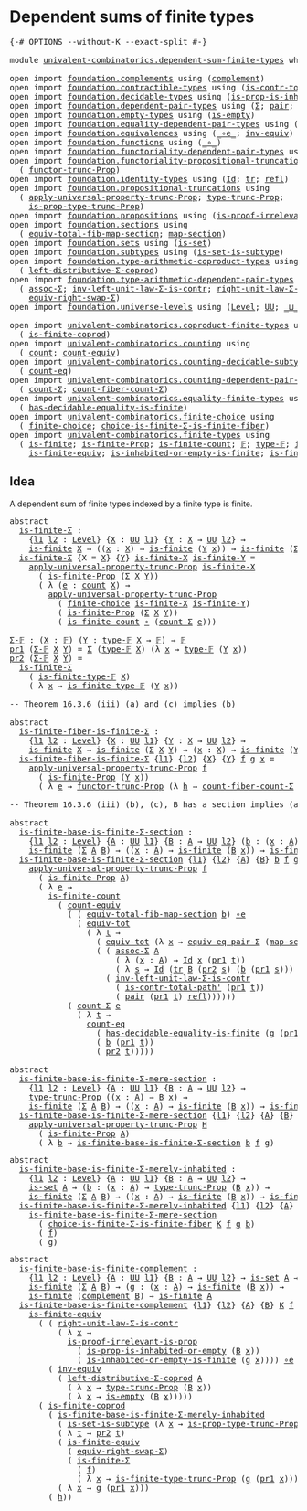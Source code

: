 # Dependent sums of finite types

<pre class="Agda"><a id="43" class="Symbol">{-#</a> <a id="47" class="Keyword">OPTIONS</a> <a id="55" class="Pragma">--without-K</a> <a id="67" class="Pragma">--exact-split</a> <a id="81" class="Symbol">#-}</a>

<a id="86" class="Keyword">module</a> <a id="93" href="univalent-combinatorics.dependent-sum-finite-types.html" class="Module">univalent-combinatorics.dependent-sum-finite-types</a> <a id="144" class="Keyword">where</a>

<a id="151" class="Keyword">open</a> <a id="156" class="Keyword">import</a> <a id="163" href="foundation.complements.html" class="Module">foundation.complements</a> <a id="186" class="Keyword">using</a> <a id="192" class="Symbol">(</a><a id="193" href="foundation.complements.html#465" class="Function">complement</a><a id="203" class="Symbol">)</a>
<a id="205" class="Keyword">open</a> <a id="210" class="Keyword">import</a> <a id="217" href="foundation.contractible-types.html" class="Module">foundation.contractible-types</a> <a id="247" class="Keyword">using</a> <a id="253" class="Symbol">(</a><a id="254" href="foundation-core.contractible-types.html#2189" class="Function">is-contr-total-path&#39;</a><a id="274" class="Symbol">)</a>
<a id="276" class="Keyword">open</a> <a id="281" class="Keyword">import</a> <a id="288" href="foundation.decidable-types.html" class="Module">foundation.decidable-types</a> <a id="315" class="Keyword">using</a> <a id="321" class="Symbol">(</a><a id="322" href="foundation.decidable-types.html#7207" class="Function">is-prop-is-inhabited-or-empty</a><a id="351" class="Symbol">)</a>
<a id="353" class="Keyword">open</a> <a id="358" class="Keyword">import</a> <a id="365" href="foundation.dependent-pair-types.html" class="Module">foundation.dependent-pair-types</a> <a id="397" class="Keyword">using</a> <a id="403" class="Symbol">(</a><a id="404" href="foundation-core.dependent-pair-types.html#502" class="Record">Σ</a><a id="405" class="Symbol">;</a> <a id="407" href="foundation-core.dependent-pair-types.html#575" class="InductiveConstructor">pair</a><a id="411" class="Symbol">;</a> <a id="413" href="foundation-core.dependent-pair-types.html#592" class="Field">pr1</a><a id="416" class="Symbol">;</a> <a id="418" href="foundation-core.dependent-pair-types.html#604" class="Field">pr2</a><a id="421" class="Symbol">)</a>
<a id="423" class="Keyword">open</a> <a id="428" class="Keyword">import</a> <a id="435" href="foundation.empty-types.html" class="Module">foundation.empty-types</a> <a id="458" class="Keyword">using</a> <a id="464" class="Symbol">(</a><a id="465" href="foundation-core.empty-types.html#1218" class="Function">is-empty</a><a id="473" class="Symbol">)</a>
<a id="475" class="Keyword">open</a> <a id="480" class="Keyword">import</a> <a id="487" href="foundation.equality-dependent-pair-types.html" class="Module">foundation.equality-dependent-pair-types</a> <a id="528" class="Keyword">using</a> <a id="534" class="Symbol">(</a><a id="535" href="foundation.equality-dependent-pair-types.html#2064" class="Function">equiv-eq-pair-Σ</a><a id="550" class="Symbol">)</a>
<a id="552" class="Keyword">open</a> <a id="557" class="Keyword">import</a> <a id="564" href="foundation.equivalences.html" class="Module">foundation.equivalences</a> <a id="588" class="Keyword">using</a> <a id="594" class="Symbol">(</a><a id="595" href="foundation-core.equivalences.html#7843" class="Function Operator">_∘e_</a><a id="599" class="Symbol">;</a> <a id="601" href="foundation-core.equivalences.html#5707" class="Function">inv-equiv</a><a id="610" class="Symbol">)</a>
<a id="612" class="Keyword">open</a> <a id="617" class="Keyword">import</a> <a id="624" href="foundation.functions.html" class="Module">foundation.functions</a> <a id="645" class="Keyword">using</a> <a id="651" class="Symbol">(</a><a id="652" href="foundation-core.functions.html#407" class="Function Operator">_∘_</a><a id="655" class="Symbol">)</a>
<a id="657" class="Keyword">open</a> <a id="662" class="Keyword">import</a> <a id="669" href="foundation.functoriality-dependent-pair-types.html" class="Module">foundation.functoriality-dependent-pair-types</a> <a id="715" class="Keyword">using</a> <a id="721" class="Symbol">(</a><a id="722" href="foundation-core.functoriality-dependent-pair-types.html#6804" class="Function">equiv-tot</a><a id="731" class="Symbol">)</a>
<a id="733" class="Keyword">open</a> <a id="738" class="Keyword">import</a> <a id="745" href="foundation.functoriality-propositional-truncation.html" class="Module">foundation.functoriality-propositional-truncation</a> <a id="795" class="Keyword">using</a>
  <a id="803" class="Symbol">(</a> <a id="805" href="foundation.functoriality-propositional-truncation.html#1451" class="Function">functor-trunc-Prop</a><a id="823" class="Symbol">)</a>
<a id="825" class="Keyword">open</a> <a id="830" class="Keyword">import</a> <a id="837" href="foundation.identity-types.html" class="Module">foundation.identity-types</a> <a id="863" class="Keyword">using</a> <a id="869" class="Symbol">(</a><a id="870" href="foundation-core.identity-types.html#641" class="Datatype">Id</a><a id="872" class="Symbol">;</a> <a id="874" href="foundation-core.identity-types.html#4584" class="Function">tr</a><a id="876" class="Symbol">;</a> <a id="878" href="foundation-core.identity-types.html#694" class="InductiveConstructor">refl</a><a id="882" class="Symbol">)</a>
<a id="884" class="Keyword">open</a> <a id="889" class="Keyword">import</a> <a id="896" href="foundation.propositional-truncations.html" class="Module">foundation.propositional-truncations</a> <a id="933" class="Keyword">using</a>
  <a id="941" class="Symbol">(</a> <a id="943" href="foundation.propositional-truncations.html#5148" class="Function">apply-universal-property-trunc-Prop</a><a id="978" class="Symbol">;</a> <a id="980" href="foundation.propositional-truncations.html#1701" class="Postulate">type-trunc-Prop</a><a id="995" class="Symbol">;</a>
    <a id="1001" href="foundation.propositional-truncations.html#1951" class="Function">is-prop-type-trunc-Prop</a><a id="1024" class="Symbol">)</a>
<a id="1026" class="Keyword">open</a> <a id="1031" class="Keyword">import</a> <a id="1038" href="foundation.propositions.html" class="Module">foundation.propositions</a> <a id="1062" class="Keyword">using</a> <a id="1068" class="Symbol">(</a><a id="1069" href="foundation-core.propositions.html#2978" class="Function">is-proof-irrelevant-is-prop</a><a id="1096" class="Symbol">)</a>
<a id="1098" class="Keyword">open</a> <a id="1103" class="Keyword">import</a> <a id="1110" href="foundation.sections.html" class="Module">foundation.sections</a> <a id="1130" class="Keyword">using</a>
  <a id="1138" class="Symbol">(</a> <a id="1140" href="foundation.sections.html#3092" class="Function">equiv-total-fib-map-section</a><a id="1167" class="Symbol">;</a> <a id="1169" href="foundation.sections.html#1762" class="Function">map-section</a><a id="1180" class="Symbol">)</a>
<a id="1182" class="Keyword">open</a> <a id="1187" class="Keyword">import</a> <a id="1194" href="foundation.sets.html" class="Module">foundation.sets</a> <a id="1210" class="Keyword">using</a> <a id="1216" class="Symbol">(</a><a id="1217" href="foundation-core.sets.html#1099" class="Function">is-set</a><a id="1223" class="Symbol">)</a>
<a id="1225" class="Keyword">open</a> <a id="1230" class="Keyword">import</a> <a id="1237" href="foundation.subtypes.html" class="Module">foundation.subtypes</a> <a id="1257" class="Keyword">using</a> <a id="1263" class="Symbol">(</a><a id="1264" href="foundation-core.subtypes.html#4137" class="Function">is-set-is-subtype</a><a id="1281" class="Symbol">)</a>
<a id="1283" class="Keyword">open</a> <a id="1288" class="Keyword">import</a> <a id="1295" href="foundation.type-arithmetic-coproduct-types.html" class="Module">foundation.type-arithmetic-coproduct-types</a> <a id="1338" class="Keyword">using</a>
  <a id="1346" class="Symbol">(</a> <a id="1348" href="foundation.type-arithmetic-coproduct-types.html#7217" class="Function">left-distributive-Σ-coprod</a><a id="1374" class="Symbol">)</a>
<a id="1376" class="Keyword">open</a> <a id="1381" class="Keyword">import</a> <a id="1388" href="foundation.type-arithmetic-dependent-pair-types.html" class="Module">foundation.type-arithmetic-dependent-pair-types</a> <a id="1436" class="Keyword">using</a>
  <a id="1444" class="Symbol">(</a> <a id="1446" href="foundation-core.type-arithmetic-dependent-pair-types.html#5662" class="Function">assoc-Σ</a><a id="1453" class="Symbol">;</a> <a id="1455" href="foundation-core.type-arithmetic-dependent-pair-types.html#3569" class="Function">inv-left-unit-law-Σ-is-contr</a><a id="1483" class="Symbol">;</a> <a id="1485" href="foundation-core.type-arithmetic-dependent-pair-types.html#4301" class="Function">right-unit-law-Σ-is-contr</a><a id="1510" class="Symbol">;</a>
    <a id="1516" href="foundation-core.type-arithmetic-dependent-pair-types.html#11499" class="Function">equiv-right-swap-Σ</a><a id="1534" class="Symbol">)</a>
<a id="1536" class="Keyword">open</a> <a id="1541" class="Keyword">import</a> <a id="1548" href="foundation.universe-levels.html" class="Module">foundation.universe-levels</a> <a id="1575" class="Keyword">using</a> <a id="1581" class="Symbol">(</a><a id="1582" href="Agda.Primitive.html#597" class="Postulate">Level</a><a id="1587" class="Symbol">;</a> <a id="1589" href="foundation-core.universe-levels.html#222" class="Primitive">UU</a><a id="1591" class="Symbol">;</a> <a id="1593" href="Agda.Primitive.html#810" class="Primitive Operator">_⊔_</a><a id="1596" class="Symbol">)</a>

<a id="1599" class="Keyword">open</a> <a id="1604" class="Keyword">import</a> <a id="1611" href="univalent-combinatorics.coproduct-finite-types.html" class="Module">univalent-combinatorics.coproduct-finite-types</a> <a id="1658" class="Keyword">using</a>
  <a id="1666" class="Symbol">(</a> <a id="1668" href="univalent-combinatorics.coproduct-finite-types.html#1581" class="Function">is-finite-coprod</a><a id="1684" class="Symbol">)</a>
<a id="1686" class="Keyword">open</a> <a id="1691" class="Keyword">import</a> <a id="1698" href="univalent-combinatorics.counting.html" class="Module">univalent-combinatorics.counting</a> <a id="1731" class="Keyword">using</a>
  <a id="1739" class="Symbol">(</a> <a id="1741" href="univalent-combinatorics.counting.html#1746" class="Function">count</a><a id="1746" class="Symbol">;</a> <a id="1748" href="univalent-combinatorics.counting.html#2961" class="Function">count-equiv</a><a id="1759" class="Symbol">)</a>
<a id="1761" class="Keyword">open</a> <a id="1766" class="Keyword">import</a> <a id="1773" href="univalent-combinatorics.counting-decidable-subtypes.html" class="Module">univalent-combinatorics.counting-decidable-subtypes</a> <a id="1825" class="Keyword">using</a>
  <a id="1833" class="Symbol">(</a> <a id="1835" href="univalent-combinatorics.counting-decidable-subtypes.html#3453" class="Function">count-eq</a><a id="1843" class="Symbol">)</a>
<a id="1845" class="Keyword">open</a> <a id="1850" class="Keyword">import</a> <a id="1857" href="univalent-combinatorics.counting-dependent-pair-types.html" class="Module">univalent-combinatorics.counting-dependent-pair-types</a> <a id="1911" class="Keyword">using</a>
  <a id="1919" class="Symbol">(</a> <a id="1921" href="univalent-combinatorics.counting-dependent-pair-types.html#3962" class="Function">count-Σ</a><a id="1928" class="Symbol">;</a> <a id="1930" href="univalent-combinatorics.counting-dependent-pair-types.html#5330" class="Function">count-fiber-count-Σ</a><a id="1949" class="Symbol">)</a>
<a id="1951" class="Keyword">open</a> <a id="1956" class="Keyword">import</a> <a id="1963" href="univalent-combinatorics.equality-finite-types.html" class="Module">univalent-combinatorics.equality-finite-types</a> <a id="2009" class="Keyword">using</a>
  <a id="2017" class="Symbol">(</a> <a id="2019" href="univalent-combinatorics.equality-finite-types.html#1960" class="Function">has-decidable-equality-is-finite</a><a id="2051" class="Symbol">)</a>
<a id="2053" class="Keyword">open</a> <a id="2058" class="Keyword">import</a> <a id="2065" href="univalent-combinatorics.finite-choice.html" class="Module">univalent-combinatorics.finite-choice</a> <a id="2103" class="Keyword">using</a>
  <a id="2111" class="Symbol">(</a> <a id="2113" href="univalent-combinatorics.finite-choice.html#3449" class="Function">finite-choice</a><a id="2126" class="Symbol">;</a> <a id="2128" href="univalent-combinatorics.finite-choice.html#5480" class="Function">choice-is-finite-Σ-is-finite-fiber</a><a id="2162" class="Symbol">)</a>
<a id="2164" class="Keyword">open</a> <a id="2169" class="Keyword">import</a> <a id="2176" href="univalent-combinatorics.finite-types.html" class="Module">univalent-combinatorics.finite-types</a> <a id="2213" class="Keyword">using</a>
  <a id="2221" class="Symbol">(</a> <a id="2223" href="univalent-combinatorics.finite-types.html#3732" class="Function">is-finite</a><a id="2232" class="Symbol">;</a> <a id="2234" href="univalent-combinatorics.finite-types.html#3641" class="Function">is-finite-Prop</a><a id="2248" class="Symbol">;</a> <a id="2250" href="univalent-combinatorics.finite-types.html#3971" class="Function">is-finite-count</a><a id="2265" class="Symbol">;</a> <a id="2267" href="univalent-combinatorics.finite-types.html#4123" class="Function">𝔽</a><a id="2268" class="Symbol">;</a> <a id="2270" href="univalent-combinatorics.finite-types.html#4171" class="Function">type-𝔽</a><a id="2276" class="Symbol">;</a> <a id="2278" href="univalent-combinatorics.finite-types.html#4222" class="Function">is-finite-type-𝔽</a><a id="2294" class="Symbol">;</a>
    <a id="2300" href="univalent-combinatorics.finite-types.html#5952" class="Function">is-finite-equiv</a><a id="2315" class="Symbol">;</a> <a id="2317" href="univalent-combinatorics.finite-types.html#14867" class="Function">is-inhabited-or-empty-is-finite</a><a id="2348" class="Symbol">;</a> <a id="2350" href="univalent-combinatorics.finite-types.html#15579" class="Function">is-finite-type-trunc-Prop</a><a id="2375" class="Symbol">)</a>
</pre>
## Idea

A dependent sum of finite types indexed by a finite type is finite.

<pre class="Agda"><a id="2468" class="Keyword">abstract</a>
  <a id="is-finite-Σ"></a><a id="2479" href="univalent-combinatorics.dependent-sum-finite-types.html#2479" class="Function">is-finite-Σ</a> <a id="2491" class="Symbol">:</a>
    <a id="2497" class="Symbol">{</a><a id="2498" href="univalent-combinatorics.dependent-sum-finite-types.html#2498" class="Bound">l1</a> <a id="2501" href="univalent-combinatorics.dependent-sum-finite-types.html#2501" class="Bound">l2</a> <a id="2504" class="Symbol">:</a> <a id="2506" href="Agda.Primitive.html#597" class="Postulate">Level</a><a id="2511" class="Symbol">}</a> <a id="2513" class="Symbol">{</a><a id="2514" href="univalent-combinatorics.dependent-sum-finite-types.html#2514" class="Bound">X</a> <a id="2516" class="Symbol">:</a> <a id="2518" href="foundation-core.universe-levels.html#222" class="Primitive">UU</a> <a id="2521" href="univalent-combinatorics.dependent-sum-finite-types.html#2498" class="Bound">l1</a><a id="2523" class="Symbol">}</a> <a id="2525" class="Symbol">{</a><a id="2526" href="univalent-combinatorics.dependent-sum-finite-types.html#2526" class="Bound">Y</a> <a id="2528" class="Symbol">:</a> <a id="2530" href="univalent-combinatorics.dependent-sum-finite-types.html#2514" class="Bound">X</a> <a id="2532" class="Symbol">→</a> <a id="2534" href="foundation-core.universe-levels.html#222" class="Primitive">UU</a> <a id="2537" href="univalent-combinatorics.dependent-sum-finite-types.html#2501" class="Bound">l2</a><a id="2539" class="Symbol">}</a> <a id="2541" class="Symbol">→</a>
    <a id="2547" href="univalent-combinatorics.finite-types.html#3732" class="Function">is-finite</a> <a id="2557" href="univalent-combinatorics.dependent-sum-finite-types.html#2514" class="Bound">X</a> <a id="2559" class="Symbol">→</a> <a id="2561" class="Symbol">((</a><a id="2563" href="univalent-combinatorics.dependent-sum-finite-types.html#2563" class="Bound">x</a> <a id="2565" class="Symbol">:</a> <a id="2567" href="univalent-combinatorics.dependent-sum-finite-types.html#2514" class="Bound">X</a><a id="2568" class="Symbol">)</a> <a id="2570" class="Symbol">→</a> <a id="2572" href="univalent-combinatorics.finite-types.html#3732" class="Function">is-finite</a> <a id="2582" class="Symbol">(</a><a id="2583" href="univalent-combinatorics.dependent-sum-finite-types.html#2526" class="Bound">Y</a> <a id="2585" href="univalent-combinatorics.dependent-sum-finite-types.html#2563" class="Bound">x</a><a id="2586" class="Symbol">))</a> <a id="2589" class="Symbol">→</a> <a id="2591" href="univalent-combinatorics.finite-types.html#3732" class="Function">is-finite</a> <a id="2601" class="Symbol">(</a><a id="2602" href="foundation-core.dependent-pair-types.html#502" class="Record">Σ</a> <a id="2604" href="univalent-combinatorics.dependent-sum-finite-types.html#2514" class="Bound">X</a> <a id="2606" href="univalent-combinatorics.dependent-sum-finite-types.html#2526" class="Bound">Y</a><a id="2607" class="Symbol">)</a>
  <a id="2611" href="univalent-combinatorics.dependent-sum-finite-types.html#2479" class="Function">is-finite-Σ</a> <a id="2623" class="Symbol">{</a><a id="2624" class="Argument">X</a> <a id="2626" class="Symbol">=</a> <a id="2628" href="univalent-combinatorics.dependent-sum-finite-types.html#2628" class="Bound">X</a><a id="2629" class="Symbol">}</a> <a id="2631" class="Symbol">{</a><a id="2632" href="univalent-combinatorics.dependent-sum-finite-types.html#2632" class="Bound">Y</a><a id="2633" class="Symbol">}</a> <a id="2635" href="univalent-combinatorics.dependent-sum-finite-types.html#2635" class="Bound">is-finite-X</a> <a id="2647" href="univalent-combinatorics.dependent-sum-finite-types.html#2647" class="Bound">is-finite-Y</a> <a id="2659" class="Symbol">=</a>
    <a id="2665" href="foundation.propositional-truncations.html#5148" class="Function">apply-universal-property-trunc-Prop</a> <a id="2701" href="univalent-combinatorics.dependent-sum-finite-types.html#2635" class="Bound">is-finite-X</a>
      <a id="2719" class="Symbol">(</a> <a id="2721" href="univalent-combinatorics.finite-types.html#3641" class="Function">is-finite-Prop</a> <a id="2736" class="Symbol">(</a><a id="2737" href="foundation-core.dependent-pair-types.html#502" class="Record">Σ</a> <a id="2739" href="univalent-combinatorics.dependent-sum-finite-types.html#2628" class="Bound">X</a> <a id="2741" href="univalent-combinatorics.dependent-sum-finite-types.html#2632" class="Bound">Y</a><a id="2742" class="Symbol">))</a>
      <a id="2751" class="Symbol">(</a> <a id="2753" class="Symbol">λ</a> <a id="2755" class="Symbol">(</a><a id="2756" href="univalent-combinatorics.dependent-sum-finite-types.html#2756" class="Bound">e</a> <a id="2758" class="Symbol">:</a> <a id="2760" href="univalent-combinatorics.counting.html#1746" class="Function">count</a> <a id="2766" href="univalent-combinatorics.dependent-sum-finite-types.html#2628" class="Bound">X</a><a id="2767" class="Symbol">)</a> <a id="2769" class="Symbol">→</a>
        <a id="2779" href="foundation.propositional-truncations.html#5148" class="Function">apply-universal-property-trunc-Prop</a>
          <a id="2825" class="Symbol">(</a> <a id="2827" href="univalent-combinatorics.finite-choice.html#3449" class="Function">finite-choice</a> <a id="2841" href="univalent-combinatorics.dependent-sum-finite-types.html#2635" class="Bound">is-finite-X</a> <a id="2853" href="univalent-combinatorics.dependent-sum-finite-types.html#2647" class="Bound">is-finite-Y</a><a id="2864" class="Symbol">)</a>
          <a id="2876" class="Symbol">(</a> <a id="2878" href="univalent-combinatorics.finite-types.html#3641" class="Function">is-finite-Prop</a> <a id="2893" class="Symbol">(</a><a id="2894" href="foundation-core.dependent-pair-types.html#502" class="Record">Σ</a> <a id="2896" href="univalent-combinatorics.dependent-sum-finite-types.html#2628" class="Bound">X</a> <a id="2898" href="univalent-combinatorics.dependent-sum-finite-types.html#2632" class="Bound">Y</a><a id="2899" class="Symbol">))</a>
          <a id="2912" class="Symbol">(</a> <a id="2914" href="univalent-combinatorics.finite-types.html#3971" class="Function">is-finite-count</a> <a id="2930" href="foundation-core.functions.html#407" class="Function Operator">∘</a> <a id="2932" class="Symbol">(</a><a id="2933" href="univalent-combinatorics.counting-dependent-pair-types.html#3962" class="Function">count-Σ</a> <a id="2941" href="univalent-combinatorics.dependent-sum-finite-types.html#2756" class="Bound">e</a><a id="2942" class="Symbol">)))</a>

<a id="Σ-𝔽"></a><a id="2947" href="univalent-combinatorics.dependent-sum-finite-types.html#2947" class="Function">Σ-𝔽</a> <a id="2951" class="Symbol">:</a> <a id="2953" class="Symbol">(</a><a id="2954" href="univalent-combinatorics.dependent-sum-finite-types.html#2954" class="Bound">X</a> <a id="2956" class="Symbol">:</a> <a id="2958" href="univalent-combinatorics.finite-types.html#4123" class="Function">𝔽</a><a id="2959" class="Symbol">)</a> <a id="2961" class="Symbol">(</a><a id="2962" href="univalent-combinatorics.dependent-sum-finite-types.html#2962" class="Bound">Y</a> <a id="2964" class="Symbol">:</a> <a id="2966" href="univalent-combinatorics.finite-types.html#4171" class="Function">type-𝔽</a> <a id="2973" href="univalent-combinatorics.dependent-sum-finite-types.html#2954" class="Bound">X</a> <a id="2975" class="Symbol">→</a> <a id="2977" href="univalent-combinatorics.finite-types.html#4123" class="Function">𝔽</a><a id="2978" class="Symbol">)</a> <a id="2980" class="Symbol">→</a> <a id="2982" href="univalent-combinatorics.finite-types.html#4123" class="Function">𝔽</a>
<a id="2984" href="foundation-core.dependent-pair-types.html#592" class="Field">pr1</a> <a id="2988" class="Symbol">(</a><a id="2989" href="univalent-combinatorics.dependent-sum-finite-types.html#2947" class="Function">Σ-𝔽</a> <a id="2993" href="univalent-combinatorics.dependent-sum-finite-types.html#2993" class="Bound">X</a> <a id="2995" href="univalent-combinatorics.dependent-sum-finite-types.html#2995" class="Bound">Y</a><a id="2996" class="Symbol">)</a> <a id="2998" class="Symbol">=</a> <a id="3000" href="foundation-core.dependent-pair-types.html#502" class="Record">Σ</a> <a id="3002" class="Symbol">(</a><a id="3003" href="univalent-combinatorics.finite-types.html#4171" class="Function">type-𝔽</a> <a id="3010" href="univalent-combinatorics.dependent-sum-finite-types.html#2993" class="Bound">X</a><a id="3011" class="Symbol">)</a> <a id="3013" class="Symbol">(λ</a> <a id="3016" href="univalent-combinatorics.dependent-sum-finite-types.html#3016" class="Bound">x</a> <a id="3018" class="Symbol">→</a> <a id="3020" href="univalent-combinatorics.finite-types.html#4171" class="Function">type-𝔽</a> <a id="3027" class="Symbol">(</a><a id="3028" href="univalent-combinatorics.dependent-sum-finite-types.html#2995" class="Bound">Y</a> <a id="3030" href="univalent-combinatorics.dependent-sum-finite-types.html#3016" class="Bound">x</a><a id="3031" class="Symbol">))</a>
<a id="3034" href="foundation-core.dependent-pair-types.html#604" class="Field">pr2</a> <a id="3038" class="Symbol">(</a><a id="3039" href="univalent-combinatorics.dependent-sum-finite-types.html#2947" class="Function">Σ-𝔽</a> <a id="3043" href="univalent-combinatorics.dependent-sum-finite-types.html#3043" class="Bound">X</a> <a id="3045" href="univalent-combinatorics.dependent-sum-finite-types.html#3045" class="Bound">Y</a><a id="3046" class="Symbol">)</a> <a id="3048" class="Symbol">=</a>
  <a id="3052" href="univalent-combinatorics.dependent-sum-finite-types.html#2479" class="Function">is-finite-Σ</a>
    <a id="3068" class="Symbol">(</a> <a id="3070" href="univalent-combinatorics.finite-types.html#4222" class="Function">is-finite-type-𝔽</a> <a id="3087" href="univalent-combinatorics.dependent-sum-finite-types.html#3043" class="Bound">X</a><a id="3088" class="Symbol">)</a>
    <a id="3094" class="Symbol">(</a> <a id="3096" class="Symbol">λ</a> <a id="3098" href="univalent-combinatorics.dependent-sum-finite-types.html#3098" class="Bound">x</a> <a id="3100" class="Symbol">→</a> <a id="3102" href="univalent-combinatorics.finite-types.html#4222" class="Function">is-finite-type-𝔽</a> <a id="3119" class="Symbol">(</a><a id="3120" href="univalent-combinatorics.dependent-sum-finite-types.html#3045" class="Bound">Y</a> <a id="3122" href="univalent-combinatorics.dependent-sum-finite-types.html#3098" class="Bound">x</a><a id="3123" class="Symbol">))</a>

<a id="3127" class="Comment">-- Theorem 16.3.6 (iii) (a) and (c) implies (b)</a>

<a id="3176" class="Keyword">abstract</a>
  <a id="is-finite-fiber-is-finite-Σ"></a><a id="3187" href="univalent-combinatorics.dependent-sum-finite-types.html#3187" class="Function">is-finite-fiber-is-finite-Σ</a> <a id="3215" class="Symbol">:</a>
    <a id="3221" class="Symbol">{</a><a id="3222" href="univalent-combinatorics.dependent-sum-finite-types.html#3222" class="Bound">l1</a> <a id="3225" href="univalent-combinatorics.dependent-sum-finite-types.html#3225" class="Bound">l2</a> <a id="3228" class="Symbol">:</a> <a id="3230" href="Agda.Primitive.html#597" class="Postulate">Level</a><a id="3235" class="Symbol">}</a> <a id="3237" class="Symbol">{</a><a id="3238" href="univalent-combinatorics.dependent-sum-finite-types.html#3238" class="Bound">X</a> <a id="3240" class="Symbol">:</a> <a id="3242" href="foundation-core.universe-levels.html#222" class="Primitive">UU</a> <a id="3245" href="univalent-combinatorics.dependent-sum-finite-types.html#3222" class="Bound">l1</a><a id="3247" class="Symbol">}</a> <a id="3249" class="Symbol">{</a><a id="3250" href="univalent-combinatorics.dependent-sum-finite-types.html#3250" class="Bound">Y</a> <a id="3252" class="Symbol">:</a> <a id="3254" href="univalent-combinatorics.dependent-sum-finite-types.html#3238" class="Bound">X</a> <a id="3256" class="Symbol">→</a> <a id="3258" href="foundation-core.universe-levels.html#222" class="Primitive">UU</a> <a id="3261" href="univalent-combinatorics.dependent-sum-finite-types.html#3225" class="Bound">l2</a><a id="3263" class="Symbol">}</a> <a id="3265" class="Symbol">→</a>
    <a id="3271" href="univalent-combinatorics.finite-types.html#3732" class="Function">is-finite</a> <a id="3281" href="univalent-combinatorics.dependent-sum-finite-types.html#3238" class="Bound">X</a> <a id="3283" class="Symbol">→</a> <a id="3285" href="univalent-combinatorics.finite-types.html#3732" class="Function">is-finite</a> <a id="3295" class="Symbol">(</a><a id="3296" href="foundation-core.dependent-pair-types.html#502" class="Record">Σ</a> <a id="3298" href="univalent-combinatorics.dependent-sum-finite-types.html#3238" class="Bound">X</a> <a id="3300" href="univalent-combinatorics.dependent-sum-finite-types.html#3250" class="Bound">Y</a><a id="3301" class="Symbol">)</a> <a id="3303" class="Symbol">→</a> <a id="3305" class="Symbol">(</a><a id="3306" href="univalent-combinatorics.dependent-sum-finite-types.html#3306" class="Bound">x</a> <a id="3308" class="Symbol">:</a> <a id="3310" href="univalent-combinatorics.dependent-sum-finite-types.html#3238" class="Bound">X</a><a id="3311" class="Symbol">)</a> <a id="3313" class="Symbol">→</a> <a id="3315" href="univalent-combinatorics.finite-types.html#3732" class="Function">is-finite</a> <a id="3325" class="Symbol">(</a><a id="3326" href="univalent-combinatorics.dependent-sum-finite-types.html#3250" class="Bound">Y</a> <a id="3328" href="univalent-combinatorics.dependent-sum-finite-types.html#3306" class="Bound">x</a><a id="3329" class="Symbol">)</a>
  <a id="3333" href="univalent-combinatorics.dependent-sum-finite-types.html#3187" class="Function">is-finite-fiber-is-finite-Σ</a> <a id="3361" class="Symbol">{</a><a id="3362" href="univalent-combinatorics.dependent-sum-finite-types.html#3362" class="Bound">l1</a><a id="3364" class="Symbol">}</a> <a id="3366" class="Symbol">{</a><a id="3367" href="univalent-combinatorics.dependent-sum-finite-types.html#3367" class="Bound">l2</a><a id="3369" class="Symbol">}</a> <a id="3371" class="Symbol">{</a><a id="3372" href="univalent-combinatorics.dependent-sum-finite-types.html#3372" class="Bound">X</a><a id="3373" class="Symbol">}</a> <a id="3375" class="Symbol">{</a><a id="3376" href="univalent-combinatorics.dependent-sum-finite-types.html#3376" class="Bound">Y</a><a id="3377" class="Symbol">}</a> <a id="3379" href="univalent-combinatorics.dependent-sum-finite-types.html#3379" class="Bound">f</a> <a id="3381" href="univalent-combinatorics.dependent-sum-finite-types.html#3381" class="Bound">g</a> <a id="3383" href="univalent-combinatorics.dependent-sum-finite-types.html#3383" class="Bound">x</a> <a id="3385" class="Symbol">=</a>
    <a id="3391" href="foundation.propositional-truncations.html#5148" class="Function">apply-universal-property-trunc-Prop</a> <a id="3427" href="univalent-combinatorics.dependent-sum-finite-types.html#3379" class="Bound">f</a>
      <a id="3435" class="Symbol">(</a> <a id="3437" href="univalent-combinatorics.finite-types.html#3641" class="Function">is-finite-Prop</a> <a id="3452" class="Symbol">(</a><a id="3453" href="univalent-combinatorics.dependent-sum-finite-types.html#3376" class="Bound">Y</a> <a id="3455" href="univalent-combinatorics.dependent-sum-finite-types.html#3383" class="Bound">x</a><a id="3456" class="Symbol">))</a>
      <a id="3465" class="Symbol">(</a> <a id="3467" class="Symbol">λ</a> <a id="3469" href="univalent-combinatorics.dependent-sum-finite-types.html#3469" class="Bound">e</a> <a id="3471" class="Symbol">→</a> <a id="3473" href="foundation.functoriality-propositional-truncation.html#1451" class="Function">functor-trunc-Prop</a> <a id="3492" class="Symbol">(λ</a> <a id="3495" href="univalent-combinatorics.dependent-sum-finite-types.html#3495" class="Bound">h</a> <a id="3497" class="Symbol">→</a> <a id="3499" href="univalent-combinatorics.counting-dependent-pair-types.html#5330" class="Function">count-fiber-count-Σ</a> <a id="3519" href="univalent-combinatorics.dependent-sum-finite-types.html#3469" class="Bound">e</a> <a id="3521" href="univalent-combinatorics.dependent-sum-finite-types.html#3495" class="Bound">h</a> <a id="3523" href="univalent-combinatorics.dependent-sum-finite-types.html#3383" class="Bound">x</a><a id="3524" class="Symbol">)</a> <a id="3526" href="univalent-combinatorics.dependent-sum-finite-types.html#3381" class="Bound">g</a><a id="3527" class="Symbol">)</a>

<a id="3530" class="Comment">-- Theorem 16.3.6 (iii) (b), (c), B has a section implies (a)</a>

<a id="3593" class="Keyword">abstract</a>
  <a id="is-finite-base-is-finite-Σ-section"></a><a id="3604" href="univalent-combinatorics.dependent-sum-finite-types.html#3604" class="Function">is-finite-base-is-finite-Σ-section</a> <a id="3639" class="Symbol">:</a>
    <a id="3645" class="Symbol">{</a><a id="3646" href="univalent-combinatorics.dependent-sum-finite-types.html#3646" class="Bound">l1</a> <a id="3649" href="univalent-combinatorics.dependent-sum-finite-types.html#3649" class="Bound">l2</a> <a id="3652" class="Symbol">:</a> <a id="3654" href="Agda.Primitive.html#597" class="Postulate">Level</a><a id="3659" class="Symbol">}</a> <a id="3661" class="Symbol">{</a><a id="3662" href="univalent-combinatorics.dependent-sum-finite-types.html#3662" class="Bound">A</a> <a id="3664" class="Symbol">:</a> <a id="3666" href="foundation-core.universe-levels.html#222" class="Primitive">UU</a> <a id="3669" href="univalent-combinatorics.dependent-sum-finite-types.html#3646" class="Bound">l1</a><a id="3671" class="Symbol">}</a> <a id="3673" class="Symbol">{</a><a id="3674" href="univalent-combinatorics.dependent-sum-finite-types.html#3674" class="Bound">B</a> <a id="3676" class="Symbol">:</a> <a id="3678" href="univalent-combinatorics.dependent-sum-finite-types.html#3662" class="Bound">A</a> <a id="3680" class="Symbol">→</a> <a id="3682" href="foundation-core.universe-levels.html#222" class="Primitive">UU</a> <a id="3685" href="univalent-combinatorics.dependent-sum-finite-types.html#3649" class="Bound">l2</a><a id="3687" class="Symbol">}</a> <a id="3689" class="Symbol">(</a><a id="3690" href="univalent-combinatorics.dependent-sum-finite-types.html#3690" class="Bound">b</a> <a id="3692" class="Symbol">:</a> <a id="3694" class="Symbol">(</a><a id="3695" href="univalent-combinatorics.dependent-sum-finite-types.html#3695" class="Bound">x</a> <a id="3697" class="Symbol">:</a> <a id="3699" href="univalent-combinatorics.dependent-sum-finite-types.html#3662" class="Bound">A</a><a id="3700" class="Symbol">)</a> <a id="3702" class="Symbol">→</a> <a id="3704" href="univalent-combinatorics.dependent-sum-finite-types.html#3674" class="Bound">B</a> <a id="3706" href="univalent-combinatorics.dependent-sum-finite-types.html#3695" class="Bound">x</a><a id="3707" class="Symbol">)</a> <a id="3709" class="Symbol">→</a>
    <a id="3715" href="univalent-combinatorics.finite-types.html#3732" class="Function">is-finite</a> <a id="3725" class="Symbol">(</a><a id="3726" href="foundation-core.dependent-pair-types.html#502" class="Record">Σ</a> <a id="3728" href="univalent-combinatorics.dependent-sum-finite-types.html#3662" class="Bound">A</a> <a id="3730" href="univalent-combinatorics.dependent-sum-finite-types.html#3674" class="Bound">B</a><a id="3731" class="Symbol">)</a> <a id="3733" class="Symbol">→</a> <a id="3735" class="Symbol">((</a><a id="3737" href="univalent-combinatorics.dependent-sum-finite-types.html#3737" class="Bound">x</a> <a id="3739" class="Symbol">:</a> <a id="3741" href="univalent-combinatorics.dependent-sum-finite-types.html#3662" class="Bound">A</a><a id="3742" class="Symbol">)</a> <a id="3744" class="Symbol">→</a> <a id="3746" href="univalent-combinatorics.finite-types.html#3732" class="Function">is-finite</a> <a id="3756" class="Symbol">(</a><a id="3757" href="univalent-combinatorics.dependent-sum-finite-types.html#3674" class="Bound">B</a> <a id="3759" href="univalent-combinatorics.dependent-sum-finite-types.html#3737" class="Bound">x</a><a id="3760" class="Symbol">))</a> <a id="3763" class="Symbol">→</a> <a id="3765" href="univalent-combinatorics.finite-types.html#3732" class="Function">is-finite</a> <a id="3775" href="univalent-combinatorics.dependent-sum-finite-types.html#3662" class="Bound">A</a>
  <a id="3779" href="univalent-combinatorics.dependent-sum-finite-types.html#3604" class="Function">is-finite-base-is-finite-Σ-section</a> <a id="3814" class="Symbol">{</a><a id="3815" href="univalent-combinatorics.dependent-sum-finite-types.html#3815" class="Bound">l1</a><a id="3817" class="Symbol">}</a> <a id="3819" class="Symbol">{</a><a id="3820" href="univalent-combinatorics.dependent-sum-finite-types.html#3820" class="Bound">l2</a><a id="3822" class="Symbol">}</a> <a id="3824" class="Symbol">{</a><a id="3825" href="univalent-combinatorics.dependent-sum-finite-types.html#3825" class="Bound">A</a><a id="3826" class="Symbol">}</a> <a id="3828" class="Symbol">{</a><a id="3829" href="univalent-combinatorics.dependent-sum-finite-types.html#3829" class="Bound">B</a><a id="3830" class="Symbol">}</a> <a id="3832" href="univalent-combinatorics.dependent-sum-finite-types.html#3832" class="Bound">b</a> <a id="3834" href="univalent-combinatorics.dependent-sum-finite-types.html#3834" class="Bound">f</a> <a id="3836" href="univalent-combinatorics.dependent-sum-finite-types.html#3836" class="Bound">g</a> <a id="3838" class="Symbol">=</a>
    <a id="3844" href="foundation.propositional-truncations.html#5148" class="Function">apply-universal-property-trunc-Prop</a> <a id="3880" href="univalent-combinatorics.dependent-sum-finite-types.html#3834" class="Bound">f</a>
      <a id="3888" class="Symbol">(</a> <a id="3890" href="univalent-combinatorics.finite-types.html#3641" class="Function">is-finite-Prop</a> <a id="3905" href="univalent-combinatorics.dependent-sum-finite-types.html#3825" class="Bound">A</a><a id="3906" class="Symbol">)</a>
      <a id="3914" class="Symbol">(</a> <a id="3916" class="Symbol">λ</a> <a id="3918" href="univalent-combinatorics.dependent-sum-finite-types.html#3918" class="Bound">e</a> <a id="3920" class="Symbol">→</a>
        <a id="3930" href="univalent-combinatorics.finite-types.html#3971" class="Function">is-finite-count</a>
          <a id="3956" class="Symbol">(</a> <a id="3958" href="univalent-combinatorics.counting.html#2961" class="Function">count-equiv</a>
            <a id="3982" class="Symbol">(</a> <a id="3984" class="Symbol">(</a> <a id="3986" href="foundation.sections.html#3092" class="Function">equiv-total-fib-map-section</a> <a id="4014" href="univalent-combinatorics.dependent-sum-finite-types.html#3832" class="Bound">b</a><a id="4015" class="Symbol">)</a> <a id="4017" href="foundation-core.equivalences.html#7843" class="Function Operator">∘e</a>
              <a id="4034" class="Symbol">(</a> <a id="4036" href="foundation-core.functoriality-dependent-pair-types.html#6804" class="Function">equiv-tot</a>
                <a id="4062" class="Symbol">(</a> <a id="4064" class="Symbol">λ</a> <a id="4066" href="univalent-combinatorics.dependent-sum-finite-types.html#4066" class="Bound">t</a> <a id="4068" class="Symbol">→</a>
                  <a id="4088" class="Symbol">(</a> <a id="4090" href="foundation-core.functoriality-dependent-pair-types.html#6804" class="Function">equiv-tot</a> <a id="4100" class="Symbol">(λ</a> <a id="4103" href="univalent-combinatorics.dependent-sum-finite-types.html#4103" class="Bound">x</a> <a id="4105" class="Symbol">→</a> <a id="4107" href="foundation.equality-dependent-pair-types.html#2064" class="Function">equiv-eq-pair-Σ</a> <a id="4123" class="Symbol">(</a><a id="4124" href="foundation.sections.html#1762" class="Function">map-section</a> <a id="4136" href="univalent-combinatorics.dependent-sum-finite-types.html#3832" class="Bound">b</a> <a id="4138" href="univalent-combinatorics.dependent-sum-finite-types.html#4103" class="Bound">x</a><a id="4139" class="Symbol">)</a> <a id="4141" href="univalent-combinatorics.dependent-sum-finite-types.html#4066" class="Bound">t</a><a id="4142" class="Symbol">))</a> <a id="4145" href="foundation-core.equivalences.html#7843" class="Function Operator">∘e</a>
                  <a id="4166" class="Symbol">(</a> <a id="4168" class="Symbol">(</a> <a id="4170" href="foundation-core.type-arithmetic-dependent-pair-types.html#5662" class="Function">assoc-Σ</a> <a id="4178" href="univalent-combinatorics.dependent-sum-finite-types.html#3825" class="Bound">A</a>
                      <a id="4202" class="Symbol">(</a> <a id="4204" class="Symbol">λ</a> <a id="4206" class="Symbol">(</a><a id="4207" href="univalent-combinatorics.dependent-sum-finite-types.html#4207" class="Bound">x</a> <a id="4209" class="Symbol">:</a> <a id="4211" href="univalent-combinatorics.dependent-sum-finite-types.html#3825" class="Bound">A</a><a id="4212" class="Symbol">)</a> <a id="4214" class="Symbol">→</a> <a id="4216" href="foundation-core.identity-types.html#641" class="Datatype">Id</a> <a id="4219" href="univalent-combinatorics.dependent-sum-finite-types.html#4207" class="Bound">x</a> <a id="4221" class="Symbol">(</a><a id="4222" href="foundation-core.dependent-pair-types.html#592" class="Field">pr1</a> <a id="4226" href="univalent-combinatorics.dependent-sum-finite-types.html#4066" class="Bound">t</a><a id="4227" class="Symbol">))</a>
                      <a id="4252" class="Symbol">(</a> <a id="4254" class="Symbol">λ</a> <a id="4256" href="univalent-combinatorics.dependent-sum-finite-types.html#4256" class="Bound">s</a> <a id="4258" class="Symbol">→</a> <a id="4260" href="foundation-core.identity-types.html#641" class="Datatype">Id</a> <a id="4263" class="Symbol">(</a><a id="4264" href="foundation-core.identity-types.html#4584" class="Function">tr</a> <a id="4267" href="univalent-combinatorics.dependent-sum-finite-types.html#3829" class="Bound">B</a> <a id="4269" class="Symbol">(</a><a id="4270" href="foundation-core.dependent-pair-types.html#604" class="Field">pr2</a> <a id="4274" href="univalent-combinatorics.dependent-sum-finite-types.html#4256" class="Bound">s</a><a id="4275" class="Symbol">)</a> <a id="4277" class="Symbol">(</a><a id="4278" href="univalent-combinatorics.dependent-sum-finite-types.html#3832" class="Bound">b</a> <a id="4280" class="Symbol">(</a><a id="4281" href="foundation-core.dependent-pair-types.html#592" class="Field">pr1</a> <a id="4285" href="univalent-combinatorics.dependent-sum-finite-types.html#4256" class="Bound">s</a><a id="4286" class="Symbol">)))</a> <a id="4290" class="Symbol">(</a><a id="4291" href="foundation-core.dependent-pair-types.html#604" class="Field">pr2</a> <a id="4295" href="univalent-combinatorics.dependent-sum-finite-types.html#4066" class="Bound">t</a><a id="4296" class="Symbol">)))</a> <a id="4300" href="foundation-core.equivalences.html#7843" class="Function Operator">∘e</a>
                    <a id="4323" class="Symbol">(</a> <a id="4325" href="foundation-core.type-arithmetic-dependent-pair-types.html#3569" class="Function">inv-left-unit-law-Σ-is-contr</a>
                      <a id="4376" class="Symbol">(</a> <a id="4378" href="foundation-core.contractible-types.html#2189" class="Function">is-contr-total-path&#39;</a> <a id="4399" class="Symbol">(</a><a id="4400" href="foundation-core.dependent-pair-types.html#592" class="Field">pr1</a> <a id="4404" href="univalent-combinatorics.dependent-sum-finite-types.html#4066" class="Bound">t</a><a id="4405" class="Symbol">))</a>
                      <a id="4430" class="Symbol">(</a> <a id="4432" href="foundation-core.dependent-pair-types.html#575" class="InductiveConstructor">pair</a> <a id="4437" class="Symbol">(</a><a id="4438" href="foundation-core.dependent-pair-types.html#592" class="Field">pr1</a> <a id="4442" href="univalent-combinatorics.dependent-sum-finite-types.html#4066" class="Bound">t</a><a id="4443" class="Symbol">)</a> <a id="4445" href="foundation-core.identity-types.html#694" class="InductiveConstructor">refl</a><a id="4449" class="Symbol">))))))</a>
            <a id="4468" class="Symbol">(</a> <a id="4470" href="univalent-combinatorics.counting-dependent-pair-types.html#3962" class="Function">count-Σ</a> <a id="4478" href="univalent-combinatorics.dependent-sum-finite-types.html#3918" class="Bound">e</a>
              <a id="4494" class="Symbol">(</a> <a id="4496" class="Symbol">λ</a> <a id="4498" href="univalent-combinatorics.dependent-sum-finite-types.html#4498" class="Bound">t</a> <a id="4500" class="Symbol">→</a>
                <a id="4518" href="univalent-combinatorics.counting-decidable-subtypes.html#3453" class="Function">count-eq</a>
                  <a id="4545" class="Symbol">(</a> <a id="4547" href="univalent-combinatorics.equality-finite-types.html#1960" class="Function">has-decidable-equality-is-finite</a> <a id="4580" class="Symbol">(</a><a id="4581" href="univalent-combinatorics.dependent-sum-finite-types.html#3836" class="Bound">g</a> <a id="4583" class="Symbol">(</a><a id="4584" href="foundation-core.dependent-pair-types.html#592" class="Field">pr1</a> <a id="4588" href="univalent-combinatorics.dependent-sum-finite-types.html#4498" class="Bound">t</a><a id="4589" class="Symbol">)))</a>
                  <a id="4611" class="Symbol">(</a> <a id="4613" href="univalent-combinatorics.dependent-sum-finite-types.html#3832" class="Bound">b</a> <a id="4615" class="Symbol">(</a><a id="4616" href="foundation-core.dependent-pair-types.html#592" class="Field">pr1</a> <a id="4620" href="univalent-combinatorics.dependent-sum-finite-types.html#4498" class="Bound">t</a><a id="4621" class="Symbol">))</a>
                  <a id="4642" class="Symbol">(</a> <a id="4644" href="foundation-core.dependent-pair-types.html#604" class="Field">pr2</a> <a id="4648" href="univalent-combinatorics.dependent-sum-finite-types.html#4498" class="Bound">t</a><a id="4649" class="Symbol">)))))</a>

<a id="4656" class="Keyword">abstract</a>
  <a id="is-finite-base-is-finite-Σ-mere-section"></a><a id="4667" href="univalent-combinatorics.dependent-sum-finite-types.html#4667" class="Function">is-finite-base-is-finite-Σ-mere-section</a> <a id="4707" class="Symbol">:</a>
    <a id="4713" class="Symbol">{</a><a id="4714" href="univalent-combinatorics.dependent-sum-finite-types.html#4714" class="Bound">l1</a> <a id="4717" href="univalent-combinatorics.dependent-sum-finite-types.html#4717" class="Bound">l2</a> <a id="4720" class="Symbol">:</a> <a id="4722" href="Agda.Primitive.html#597" class="Postulate">Level</a><a id="4727" class="Symbol">}</a> <a id="4729" class="Symbol">{</a><a id="4730" href="univalent-combinatorics.dependent-sum-finite-types.html#4730" class="Bound">A</a> <a id="4732" class="Symbol">:</a> <a id="4734" href="foundation-core.universe-levels.html#222" class="Primitive">UU</a> <a id="4737" href="univalent-combinatorics.dependent-sum-finite-types.html#4714" class="Bound">l1</a><a id="4739" class="Symbol">}</a> <a id="4741" class="Symbol">{</a><a id="4742" href="univalent-combinatorics.dependent-sum-finite-types.html#4742" class="Bound">B</a> <a id="4744" class="Symbol">:</a> <a id="4746" href="univalent-combinatorics.dependent-sum-finite-types.html#4730" class="Bound">A</a> <a id="4748" class="Symbol">→</a> <a id="4750" href="foundation-core.universe-levels.html#222" class="Primitive">UU</a> <a id="4753" href="univalent-combinatorics.dependent-sum-finite-types.html#4717" class="Bound">l2</a><a id="4755" class="Symbol">}</a> <a id="4757" class="Symbol">→</a>
    <a id="4763" href="foundation.propositional-truncations.html#1701" class="Postulate">type-trunc-Prop</a> <a id="4779" class="Symbol">((</a><a id="4781" href="univalent-combinatorics.dependent-sum-finite-types.html#4781" class="Bound">x</a> <a id="4783" class="Symbol">:</a> <a id="4785" href="univalent-combinatorics.dependent-sum-finite-types.html#4730" class="Bound">A</a><a id="4786" class="Symbol">)</a> <a id="4788" class="Symbol">→</a> <a id="4790" href="univalent-combinatorics.dependent-sum-finite-types.html#4742" class="Bound">B</a> <a id="4792" href="univalent-combinatorics.dependent-sum-finite-types.html#4781" class="Bound">x</a><a id="4793" class="Symbol">)</a> <a id="4795" class="Symbol">→</a>
    <a id="4801" href="univalent-combinatorics.finite-types.html#3732" class="Function">is-finite</a> <a id="4811" class="Symbol">(</a><a id="4812" href="foundation-core.dependent-pair-types.html#502" class="Record">Σ</a> <a id="4814" href="univalent-combinatorics.dependent-sum-finite-types.html#4730" class="Bound">A</a> <a id="4816" href="univalent-combinatorics.dependent-sum-finite-types.html#4742" class="Bound">B</a><a id="4817" class="Symbol">)</a> <a id="4819" class="Symbol">→</a> <a id="4821" class="Symbol">((</a><a id="4823" href="univalent-combinatorics.dependent-sum-finite-types.html#4823" class="Bound">x</a> <a id="4825" class="Symbol">:</a> <a id="4827" href="univalent-combinatorics.dependent-sum-finite-types.html#4730" class="Bound">A</a><a id="4828" class="Symbol">)</a> <a id="4830" class="Symbol">→</a> <a id="4832" href="univalent-combinatorics.finite-types.html#3732" class="Function">is-finite</a> <a id="4842" class="Symbol">(</a><a id="4843" href="univalent-combinatorics.dependent-sum-finite-types.html#4742" class="Bound">B</a> <a id="4845" href="univalent-combinatorics.dependent-sum-finite-types.html#4823" class="Bound">x</a><a id="4846" class="Symbol">))</a> <a id="4849" class="Symbol">→</a> <a id="4851" href="univalent-combinatorics.finite-types.html#3732" class="Function">is-finite</a> <a id="4861" href="univalent-combinatorics.dependent-sum-finite-types.html#4730" class="Bound">A</a>
  <a id="4865" href="univalent-combinatorics.dependent-sum-finite-types.html#4667" class="Function">is-finite-base-is-finite-Σ-mere-section</a> <a id="4905" class="Symbol">{</a><a id="4906" href="univalent-combinatorics.dependent-sum-finite-types.html#4906" class="Bound">l1</a><a id="4908" class="Symbol">}</a> <a id="4910" class="Symbol">{</a><a id="4911" href="univalent-combinatorics.dependent-sum-finite-types.html#4911" class="Bound">l2</a><a id="4913" class="Symbol">}</a> <a id="4915" class="Symbol">{</a><a id="4916" href="univalent-combinatorics.dependent-sum-finite-types.html#4916" class="Bound">A</a><a id="4917" class="Symbol">}</a> <a id="4919" class="Symbol">{</a><a id="4920" href="univalent-combinatorics.dependent-sum-finite-types.html#4920" class="Bound">B</a><a id="4921" class="Symbol">}</a> <a id="4923" href="univalent-combinatorics.dependent-sum-finite-types.html#4923" class="Bound">H</a> <a id="4925" href="univalent-combinatorics.dependent-sum-finite-types.html#4925" class="Bound">f</a> <a id="4927" href="univalent-combinatorics.dependent-sum-finite-types.html#4927" class="Bound">g</a> <a id="4929" class="Symbol">=</a>
    <a id="4935" href="foundation.propositional-truncations.html#5148" class="Function">apply-universal-property-trunc-Prop</a> <a id="4971" href="univalent-combinatorics.dependent-sum-finite-types.html#4923" class="Bound">H</a>
      <a id="4979" class="Symbol">(</a> <a id="4981" href="univalent-combinatorics.finite-types.html#3641" class="Function">is-finite-Prop</a> <a id="4996" href="univalent-combinatorics.dependent-sum-finite-types.html#4916" class="Bound">A</a><a id="4997" class="Symbol">)</a>
      <a id="5005" class="Symbol">(</a> <a id="5007" class="Symbol">λ</a> <a id="5009" href="univalent-combinatorics.dependent-sum-finite-types.html#5009" class="Bound">b</a> <a id="5011" class="Symbol">→</a> <a id="5013" href="univalent-combinatorics.dependent-sum-finite-types.html#3604" class="Function">is-finite-base-is-finite-Σ-section</a> <a id="5048" href="univalent-combinatorics.dependent-sum-finite-types.html#5009" class="Bound">b</a> <a id="5050" href="univalent-combinatorics.dependent-sum-finite-types.html#4925" class="Bound">f</a> <a id="5052" href="univalent-combinatorics.dependent-sum-finite-types.html#4927" class="Bound">g</a><a id="5053" class="Symbol">)</a>
</pre>
<pre class="Agda"><a id="5068" class="Keyword">abstract</a>
  <a id="is-finite-base-is-finite-Σ-merely-inhabited"></a><a id="5079" href="univalent-combinatorics.dependent-sum-finite-types.html#5079" class="Function">is-finite-base-is-finite-Σ-merely-inhabited</a> <a id="5123" class="Symbol">:</a>
    <a id="5129" class="Symbol">{</a><a id="5130" href="univalent-combinatorics.dependent-sum-finite-types.html#5130" class="Bound">l1</a> <a id="5133" href="univalent-combinatorics.dependent-sum-finite-types.html#5133" class="Bound">l2</a> <a id="5136" class="Symbol">:</a> <a id="5138" href="Agda.Primitive.html#597" class="Postulate">Level</a><a id="5143" class="Symbol">}</a> <a id="5145" class="Symbol">{</a><a id="5146" href="univalent-combinatorics.dependent-sum-finite-types.html#5146" class="Bound">A</a> <a id="5148" class="Symbol">:</a> <a id="5150" href="foundation-core.universe-levels.html#222" class="Primitive">UU</a> <a id="5153" href="univalent-combinatorics.dependent-sum-finite-types.html#5130" class="Bound">l1</a><a id="5155" class="Symbol">}</a> <a id="5157" class="Symbol">{</a><a id="5158" href="univalent-combinatorics.dependent-sum-finite-types.html#5158" class="Bound">B</a> <a id="5160" class="Symbol">:</a> <a id="5162" href="univalent-combinatorics.dependent-sum-finite-types.html#5146" class="Bound">A</a> <a id="5164" class="Symbol">→</a> <a id="5166" href="foundation-core.universe-levels.html#222" class="Primitive">UU</a> <a id="5169" href="univalent-combinatorics.dependent-sum-finite-types.html#5133" class="Bound">l2</a><a id="5171" class="Symbol">}</a> <a id="5173" class="Symbol">→</a>
    <a id="5179" href="foundation-core.sets.html#1099" class="Function">is-set</a> <a id="5186" href="univalent-combinatorics.dependent-sum-finite-types.html#5146" class="Bound">A</a> <a id="5188" class="Symbol">→</a> <a id="5190" class="Symbol">(</a><a id="5191" href="univalent-combinatorics.dependent-sum-finite-types.html#5191" class="Bound">b</a> <a id="5193" class="Symbol">:</a> <a id="5195" class="Symbol">(</a><a id="5196" href="univalent-combinatorics.dependent-sum-finite-types.html#5196" class="Bound">x</a> <a id="5198" class="Symbol">:</a> <a id="5200" href="univalent-combinatorics.dependent-sum-finite-types.html#5146" class="Bound">A</a><a id="5201" class="Symbol">)</a> <a id="5203" class="Symbol">→</a> <a id="5205" href="foundation.propositional-truncations.html#1701" class="Postulate">type-trunc-Prop</a> <a id="5221" class="Symbol">(</a><a id="5222" href="univalent-combinatorics.dependent-sum-finite-types.html#5158" class="Bound">B</a> <a id="5224" href="univalent-combinatorics.dependent-sum-finite-types.html#5196" class="Bound">x</a><a id="5225" class="Symbol">))</a> <a id="5228" class="Symbol">→</a>
    <a id="5234" href="univalent-combinatorics.finite-types.html#3732" class="Function">is-finite</a> <a id="5244" class="Symbol">(</a><a id="5245" href="foundation-core.dependent-pair-types.html#502" class="Record">Σ</a> <a id="5247" href="univalent-combinatorics.dependent-sum-finite-types.html#5146" class="Bound">A</a> <a id="5249" href="univalent-combinatorics.dependent-sum-finite-types.html#5158" class="Bound">B</a><a id="5250" class="Symbol">)</a> <a id="5252" class="Symbol">→</a> <a id="5254" class="Symbol">((</a><a id="5256" href="univalent-combinatorics.dependent-sum-finite-types.html#5256" class="Bound">x</a> <a id="5258" class="Symbol">:</a> <a id="5260" href="univalent-combinatorics.dependent-sum-finite-types.html#5146" class="Bound">A</a><a id="5261" class="Symbol">)</a> <a id="5263" class="Symbol">→</a> <a id="5265" href="univalent-combinatorics.finite-types.html#3732" class="Function">is-finite</a> <a id="5275" class="Symbol">(</a><a id="5276" href="univalent-combinatorics.dependent-sum-finite-types.html#5158" class="Bound">B</a> <a id="5278" href="univalent-combinatorics.dependent-sum-finite-types.html#5256" class="Bound">x</a><a id="5279" class="Symbol">))</a> <a id="5282" class="Symbol">→</a> <a id="5284" href="univalent-combinatorics.finite-types.html#3732" class="Function">is-finite</a> <a id="5294" href="univalent-combinatorics.dependent-sum-finite-types.html#5146" class="Bound">A</a>
  <a id="5298" href="univalent-combinatorics.dependent-sum-finite-types.html#5079" class="Function">is-finite-base-is-finite-Σ-merely-inhabited</a> <a id="5342" class="Symbol">{</a><a id="5343" href="univalent-combinatorics.dependent-sum-finite-types.html#5343" class="Bound">l1</a><a id="5345" class="Symbol">}</a> <a id="5347" class="Symbol">{</a><a id="5348" href="univalent-combinatorics.dependent-sum-finite-types.html#5348" class="Bound">l2</a><a id="5350" class="Symbol">}</a> <a id="5352" class="Symbol">{</a><a id="5353" href="univalent-combinatorics.dependent-sum-finite-types.html#5353" class="Bound">A</a><a id="5354" class="Symbol">}</a> <a id="5356" class="Symbol">{</a><a id="5357" href="univalent-combinatorics.dependent-sum-finite-types.html#5357" class="Bound">B</a><a id="5358" class="Symbol">}</a> <a id="5360" href="univalent-combinatorics.dependent-sum-finite-types.html#5360" class="Bound">K</a> <a id="5362" href="univalent-combinatorics.dependent-sum-finite-types.html#5362" class="Bound">b</a> <a id="5364" href="univalent-combinatorics.dependent-sum-finite-types.html#5364" class="Bound">f</a> <a id="5366" href="univalent-combinatorics.dependent-sum-finite-types.html#5366" class="Bound">g</a> <a id="5368" class="Symbol">=</a>
    <a id="5374" href="univalent-combinatorics.dependent-sum-finite-types.html#4667" class="Function">is-finite-base-is-finite-Σ-mere-section</a>
      <a id="5420" class="Symbol">(</a> <a id="5422" href="univalent-combinatorics.finite-choice.html#5480" class="Function">choice-is-finite-Σ-is-finite-fiber</a> <a id="5457" href="univalent-combinatorics.dependent-sum-finite-types.html#5360" class="Bound">K</a> <a id="5459" href="univalent-combinatorics.dependent-sum-finite-types.html#5364" class="Bound">f</a> <a id="5461" href="univalent-combinatorics.dependent-sum-finite-types.html#5366" class="Bound">g</a> <a id="5463" href="univalent-combinatorics.dependent-sum-finite-types.html#5362" class="Bound">b</a><a id="5464" class="Symbol">)</a>
      <a id="5472" class="Symbol">(</a> <a id="5474" href="univalent-combinatorics.dependent-sum-finite-types.html#5364" class="Bound">f</a><a id="5475" class="Symbol">)</a>
      <a id="5483" class="Symbol">(</a> <a id="5485" href="univalent-combinatorics.dependent-sum-finite-types.html#5366" class="Bound">g</a><a id="5486" class="Symbol">)</a>
</pre>
<pre class="Agda"><a id="5501" class="Keyword">abstract</a>
  <a id="is-finite-base-is-finite-complement"></a><a id="5512" href="univalent-combinatorics.dependent-sum-finite-types.html#5512" class="Function">is-finite-base-is-finite-complement</a> <a id="5548" class="Symbol">:</a>
    <a id="5554" class="Symbol">{</a><a id="5555" href="univalent-combinatorics.dependent-sum-finite-types.html#5555" class="Bound">l1</a> <a id="5558" href="univalent-combinatorics.dependent-sum-finite-types.html#5558" class="Bound">l2</a> <a id="5561" class="Symbol">:</a> <a id="5563" href="Agda.Primitive.html#597" class="Postulate">Level</a><a id="5568" class="Symbol">}</a> <a id="5570" class="Symbol">{</a><a id="5571" href="univalent-combinatorics.dependent-sum-finite-types.html#5571" class="Bound">A</a> <a id="5573" class="Symbol">:</a> <a id="5575" href="foundation-core.universe-levels.html#222" class="Primitive">UU</a> <a id="5578" href="univalent-combinatorics.dependent-sum-finite-types.html#5555" class="Bound">l1</a><a id="5580" class="Symbol">}</a> <a id="5582" class="Symbol">{</a><a id="5583" href="univalent-combinatorics.dependent-sum-finite-types.html#5583" class="Bound">B</a> <a id="5585" class="Symbol">:</a> <a id="5587" href="univalent-combinatorics.dependent-sum-finite-types.html#5571" class="Bound">A</a> <a id="5589" class="Symbol">→</a> <a id="5591" href="foundation-core.universe-levels.html#222" class="Primitive">UU</a> <a id="5594" href="univalent-combinatorics.dependent-sum-finite-types.html#5558" class="Bound">l2</a><a id="5596" class="Symbol">}</a> <a id="5598" class="Symbol">→</a> <a id="5600" href="foundation-core.sets.html#1099" class="Function">is-set</a> <a id="5607" href="univalent-combinatorics.dependent-sum-finite-types.html#5571" class="Bound">A</a> <a id="5609" class="Symbol">→</a>
    <a id="5615" href="univalent-combinatorics.finite-types.html#3732" class="Function">is-finite</a> <a id="5625" class="Symbol">(</a><a id="5626" href="foundation-core.dependent-pair-types.html#502" class="Record">Σ</a> <a id="5628" href="univalent-combinatorics.dependent-sum-finite-types.html#5571" class="Bound">A</a> <a id="5630" href="univalent-combinatorics.dependent-sum-finite-types.html#5583" class="Bound">B</a><a id="5631" class="Symbol">)</a> <a id="5633" class="Symbol">→</a> <a id="5635" class="Symbol">(</a><a id="5636" href="univalent-combinatorics.dependent-sum-finite-types.html#5636" class="Bound">g</a> <a id="5638" class="Symbol">:</a> <a id="5640" class="Symbol">(</a><a id="5641" href="univalent-combinatorics.dependent-sum-finite-types.html#5641" class="Bound">x</a> <a id="5643" class="Symbol">:</a> <a id="5645" href="univalent-combinatorics.dependent-sum-finite-types.html#5571" class="Bound">A</a><a id="5646" class="Symbol">)</a> <a id="5648" class="Symbol">→</a> <a id="5650" href="univalent-combinatorics.finite-types.html#3732" class="Function">is-finite</a> <a id="5660" class="Symbol">(</a><a id="5661" href="univalent-combinatorics.dependent-sum-finite-types.html#5583" class="Bound">B</a> <a id="5663" href="univalent-combinatorics.dependent-sum-finite-types.html#5641" class="Bound">x</a><a id="5664" class="Symbol">))</a> <a id="5667" class="Symbol">→</a>
    <a id="5673" href="univalent-combinatorics.finite-types.html#3732" class="Function">is-finite</a> <a id="5683" class="Symbol">(</a><a id="5684" href="foundation.complements.html#465" class="Function">complement</a> <a id="5695" href="univalent-combinatorics.dependent-sum-finite-types.html#5583" class="Bound">B</a><a id="5696" class="Symbol">)</a> <a id="5698" class="Symbol">→</a> <a id="5700" href="univalent-combinatorics.finite-types.html#3732" class="Function">is-finite</a> <a id="5710" href="univalent-combinatorics.dependent-sum-finite-types.html#5571" class="Bound">A</a>
  <a id="5714" href="univalent-combinatorics.dependent-sum-finite-types.html#5512" class="Function">is-finite-base-is-finite-complement</a> <a id="5750" class="Symbol">{</a><a id="5751" href="univalent-combinatorics.dependent-sum-finite-types.html#5751" class="Bound">l1</a><a id="5753" class="Symbol">}</a> <a id="5755" class="Symbol">{</a><a id="5756" href="univalent-combinatorics.dependent-sum-finite-types.html#5756" class="Bound">l2</a><a id="5758" class="Symbol">}</a> <a id="5760" class="Symbol">{</a><a id="5761" href="univalent-combinatorics.dependent-sum-finite-types.html#5761" class="Bound">A</a><a id="5762" class="Symbol">}</a> <a id="5764" class="Symbol">{</a><a id="5765" href="univalent-combinatorics.dependent-sum-finite-types.html#5765" class="Bound">B</a><a id="5766" class="Symbol">}</a> <a id="5768" href="univalent-combinatorics.dependent-sum-finite-types.html#5768" class="Bound">K</a> <a id="5770" href="univalent-combinatorics.dependent-sum-finite-types.html#5770" class="Bound">f</a> <a id="5772" href="univalent-combinatorics.dependent-sum-finite-types.html#5772" class="Bound">g</a> <a id="5774" href="univalent-combinatorics.dependent-sum-finite-types.html#5774" class="Bound">h</a> <a id="5776" class="Symbol">=</a>
    <a id="5782" href="univalent-combinatorics.finite-types.html#5952" class="Function">is-finite-equiv</a>
      <a id="5804" class="Symbol">(</a> <a id="5806" class="Symbol">(</a> <a id="5808" href="foundation-core.type-arithmetic-dependent-pair-types.html#4301" class="Function">right-unit-law-Σ-is-contr</a>
          <a id="5844" class="Symbol">(</a> <a id="5846" class="Symbol">λ</a> <a id="5848" href="univalent-combinatorics.dependent-sum-finite-types.html#5848" class="Bound">x</a> <a id="5850" class="Symbol">→</a>
            <a id="5864" href="foundation-core.propositions.html#2978" class="Function">is-proof-irrelevant-is-prop</a>
              <a id="5906" class="Symbol">(</a> <a id="5908" href="foundation.decidable-types.html#7207" class="Function">is-prop-is-inhabited-or-empty</a> <a id="5938" class="Symbol">(</a><a id="5939" href="univalent-combinatorics.dependent-sum-finite-types.html#5765" class="Bound">B</a> <a id="5941" href="univalent-combinatorics.dependent-sum-finite-types.html#5848" class="Bound">x</a><a id="5942" class="Symbol">))</a>
              <a id="5959" class="Symbol">(</a> <a id="5961" href="univalent-combinatorics.finite-types.html#14867" class="Function">is-inhabited-or-empty-is-finite</a> <a id="5993" class="Symbol">(</a><a id="5994" href="univalent-combinatorics.dependent-sum-finite-types.html#5772" class="Bound">g</a> <a id="5996" href="univalent-combinatorics.dependent-sum-finite-types.html#5848" class="Bound">x</a><a id="5997" class="Symbol">))))</a> <a id="6002" href="foundation-core.equivalences.html#7843" class="Function Operator">∘e</a>
        <a id="6013" class="Symbol">(</a> <a id="6015" href="foundation-core.equivalences.html#5707" class="Function">inv-equiv</a>
          <a id="6035" class="Symbol">(</a> <a id="6037" href="foundation.type-arithmetic-coproduct-types.html#7217" class="Function">left-distributive-Σ-coprod</a> <a id="6064" href="univalent-combinatorics.dependent-sum-finite-types.html#5761" class="Bound">A</a>
            <a id="6078" class="Symbol">(</a> <a id="6080" class="Symbol">λ</a> <a id="6082" href="univalent-combinatorics.dependent-sum-finite-types.html#6082" class="Bound">x</a> <a id="6084" class="Symbol">→</a> <a id="6086" href="foundation.propositional-truncations.html#1701" class="Postulate">type-trunc-Prop</a> <a id="6102" class="Symbol">(</a><a id="6103" href="univalent-combinatorics.dependent-sum-finite-types.html#5765" class="Bound">B</a> <a id="6105" href="univalent-combinatorics.dependent-sum-finite-types.html#6082" class="Bound">x</a><a id="6106" class="Symbol">))</a>
            <a id="6121" class="Symbol">(</a> <a id="6123" class="Symbol">λ</a> <a id="6125" href="univalent-combinatorics.dependent-sum-finite-types.html#6125" class="Bound">x</a> <a id="6127" class="Symbol">→</a> <a id="6129" href="foundation-core.empty-types.html#1218" class="Function">is-empty</a> <a id="6138" class="Symbol">(</a><a id="6139" href="univalent-combinatorics.dependent-sum-finite-types.html#5765" class="Bound">B</a> <a id="6141" href="univalent-combinatorics.dependent-sum-finite-types.html#6125" class="Bound">x</a><a id="6142" class="Symbol">)))))</a>
      <a id="6154" class="Symbol">(</a> <a id="6156" href="univalent-combinatorics.coproduct-finite-types.html#1581" class="Function">is-finite-coprod</a>
        <a id="6181" class="Symbol">(</a> <a id="6183" href="univalent-combinatorics.dependent-sum-finite-types.html#5079" class="Function">is-finite-base-is-finite-Σ-merely-inhabited</a>
          <a id="6237" class="Symbol">(</a> <a id="6239" href="foundation-core.subtypes.html#4137" class="Function">is-set-is-subtype</a> <a id="6257" class="Symbol">(λ</a> <a id="6260" href="univalent-combinatorics.dependent-sum-finite-types.html#6260" class="Bound">x</a> <a id="6262" class="Symbol">→</a> <a id="6264" href="foundation.propositional-truncations.html#1951" class="Function">is-prop-type-trunc-Prop</a><a id="6287" class="Symbol">)</a> <a id="6289" href="univalent-combinatorics.dependent-sum-finite-types.html#5768" class="Bound">K</a><a id="6290" class="Symbol">)</a>
          <a id="6302" class="Symbol">(</a> <a id="6304" class="Symbol">λ</a> <a id="6306" href="univalent-combinatorics.dependent-sum-finite-types.html#6306" class="Bound">t</a> <a id="6308" class="Symbol">→</a> <a id="6310" href="foundation-core.dependent-pair-types.html#604" class="Field">pr2</a> <a id="6314" href="univalent-combinatorics.dependent-sum-finite-types.html#6306" class="Bound">t</a><a id="6315" class="Symbol">)</a>
          <a id="6327" class="Symbol">(</a> <a id="6329" href="univalent-combinatorics.finite-types.html#5952" class="Function">is-finite-equiv</a>
            <a id="6357" class="Symbol">(</a> <a id="6359" href="foundation-core.type-arithmetic-dependent-pair-types.html#11499" class="Function">equiv-right-swap-Σ</a><a id="6377" class="Symbol">)</a>
            <a id="6391" class="Symbol">(</a> <a id="6393" href="univalent-combinatorics.dependent-sum-finite-types.html#2479" class="Function">is-finite-Σ</a>
              <a id="6419" class="Symbol">(</a> <a id="6421" href="univalent-combinatorics.dependent-sum-finite-types.html#5770" class="Bound">f</a><a id="6422" class="Symbol">)</a>
              <a id="6438" class="Symbol">(</a> <a id="6440" class="Symbol">λ</a> <a id="6442" href="univalent-combinatorics.dependent-sum-finite-types.html#6442" class="Bound">x</a> <a id="6444" class="Symbol">→</a> <a id="6446" href="univalent-combinatorics.finite-types.html#15579" class="Function">is-finite-type-trunc-Prop</a> <a id="6472" class="Symbol">(</a><a id="6473" href="univalent-combinatorics.dependent-sum-finite-types.html#5772" class="Bound">g</a> <a id="6475" class="Symbol">(</a><a id="6476" href="foundation-core.dependent-pair-types.html#592" class="Field">pr1</a> <a id="6480" href="univalent-combinatorics.dependent-sum-finite-types.html#6442" class="Bound">x</a><a id="6481" class="Symbol">)))))</a>
          <a id="6497" class="Symbol">(</a> <a id="6499" class="Symbol">λ</a> <a id="6501" href="univalent-combinatorics.dependent-sum-finite-types.html#6501" class="Bound">x</a> <a id="6503" class="Symbol">→</a> <a id="6505" href="univalent-combinatorics.dependent-sum-finite-types.html#5772" class="Bound">g</a> <a id="6507" class="Symbol">(</a><a id="6508" href="foundation-core.dependent-pair-types.html#592" class="Field">pr1</a> <a id="6512" href="univalent-combinatorics.dependent-sum-finite-types.html#6501" class="Bound">x</a><a id="6513" class="Symbol">)))</a>
        <a id="6525" class="Symbol">(</a> <a id="6527" href="univalent-combinatorics.dependent-sum-finite-types.html#5774" class="Bound">h</a><a id="6528" class="Symbol">))</a>
</pre>